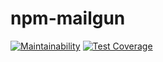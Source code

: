 # npm-mailgun

[![Maintainability](https://api.codeclimate.com/v1/badges/1f6a250c7e8fc71a47c4/maintainability)](https://codeclimate.com/github/FunNode/npm-mailgun/maintainability)
[![Test Coverage](https://api.codeclimate.com/v1/badges/1f6a250c7e8fc71a47c4/test_coverage)](https://codeclimate.com/github/FunNode/npm-mailgun/test_coverage)
